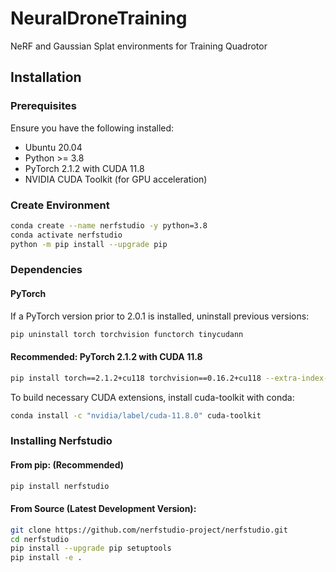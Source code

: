 # NeuralDroneTraining
NeRF and Gaussian Splat environments for Training Quadrotor

## Installation
### Prerequisites
Ensure you have the following installed:
- Ubuntu 20.04
- Python >= 3.8
- PyTorch 2.1.2 with CUDA 11.8
- NVIDIA CUDA Toolkit (for GPU acceleration)

### Create Environment
```bash
conda create --name nerfstudio -y python=3.8
conda activate nerfstudio
python -m pip install --upgrade pip
```

### Dependencies
#### PyTorch
If a PyTorch version prior to 2.0.1 is installed, uninstall previous versions:
```bash
pip uninstall torch torchvision functorch tinycudann
```

#### Recommended: PyTorch 2.1.2 with CUDA 11.8
```bash
pip install torch==2.1.2+cu118 torchvision==0.16.2+cu118 --extra-index-url https://download.pytorch.org/whl/cu118
```

To build necessary CUDA extensions, install cuda-toolkit with conda:
```bash
conda install -c "nvidia/label/cuda-11.8.0" cuda-toolkit
```


### Installing Nerfstudio
#### From pip: (Recommended)
```bash
pip install nerfstudio
```

#### From Source (Latest Development Version):
```bash
git clone https://github.com/nerfstudio-project/nerfstudio.git
cd nerfstudio
pip install --upgrade pip setuptools
pip install -e .
```


